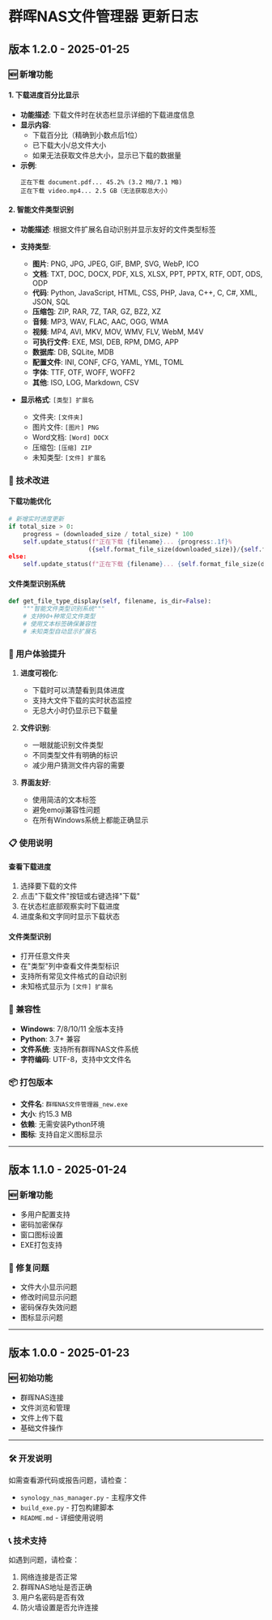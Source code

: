 # 群晖NAS文件管理器 更新日志

## 版本 1.2.0 - 2025-01-25

### 🆕 新增功能

#### 1. 下载进度百分比显示
- **功能描述**: 下载文件时在状态栏显示详细的下载进度信息
- **显示内容**: 
  - 下载百分比（精确到小数点后1位）
  - 已下载大小/总文件大小
  - 如果无法获取文件总大小，显示已下载的数据量
- **示例**: 
  ```
  正在下载 document.pdf... 45.2% (3.2 MB/7.1 MB)
  正在下载 video.mp4... 2.5 GB（无法获取总大小）
  ```

#### 2. 智能文件类型识别
- **功能描述**: 根据文件扩展名自动识别并显示友好的文件类型标签
- **支持类型**: 
  - **图片**: PNG, JPG, JPEG, GIF, BMP, SVG, WebP, ICO
  - **文档**: TXT, DOC, DOCX, PDF, XLS, XLSX, PPT, PPTX, RTF, ODT, ODS, ODP
  - **代码**: Python, JavaScript, HTML, CSS, PHP, Java, C++, C, C#, XML, JSON, SQL
  - **压缩包**: ZIP, RAR, 7Z, TAR, GZ, BZ2, XZ
  - **音频**: MP3, WAV, FLAC, AAC, OGG, WMA
  - **视频**: MP4, AVI, MKV, MOV, WMV, FLV, WebM, M4V
  - **可执行文件**: EXE, MSI, DEB, RPM, DMG, APP
  - **数据库**: DB, SQLite, MDB
  - **配置文件**: INI, CONF, CFG, YAML, YML, TOML
  - **字体**: TTF, OTF, WOFF, WOFF2
  - **其他**: ISO, LOG, Markdown, CSV

- **显示格式**: `[类型] 扩展名`
  - 文件夹: `[文件夹]`
  - 图片文件: `[图片] PNG`
  - Word文档: `[Word] DOCX`
  - 压缩包: `[压缩] ZIP`
  - 未知类型: `[文件] 扩展名`

### 🔧 技术改进

#### 下载功能优化
```python
# 新增实时进度更新
if total_size > 0:
    progress = (downloaded_size / total_size) * 100
    self.update_status(f"正在下载 {filename}... {progress:.1f}% 
                      ({self.format_file_size(downloaded_size)}/{self.format_file_size(total_size)})")
else:
    self.update_status(f"正在下载 {filename}... {self.format_file_size(downloaded_size)}")
```

#### 文件类型识别系统
```python
def get_file_type_display(self, filename, is_dir=False):
    """智能文件类型识别系统"""
    # 支持90+种常见文件类型
    # 使用文本标签确保兼容性
    # 未知类型自动显示扩展名
```

### 🎯 用户体验提升

1. **进度可视化**: 
   - 下载时可以清楚看到具体进度
   - 支持大文件下载的实时状态监控
   - 无总大小时仍显示已下载量

2. **文件识别**: 
   - 一眼就能识别文件类型
   - 不同类型文件有明确的标识
   - 减少用户猜测文件内容的需要

3. **界面友好**: 
   - 使用简洁的文本标签
   - 避免emoji兼容性问题
   - 在所有Windows系统上都能正确显示

### 📋 使用说明

#### 查看下载进度
1. 选择要下载的文件
2. 点击"下载文件"按钮或右键选择"下载"
3. 在状态栏底部观察实时下载进度
4. 进度条和文字同时显示下载状态

#### 文件类型识别
- 打开任意文件夹
- 在"类型"列中查看文件类型标识
- 支持所有常见文件格式的自动识别
- 未知格式显示为 `[文件] 扩展名`

### 🔄 兼容性

- **Windows**: 7/8/10/11 全版本支持
- **Python**: 3.7+ 兼容
- **文件系统**: 支持所有群晖NAS文件系统
- **字符编码**: UTF-8，支持中文文件名

### 📦 打包版本

- **文件名**: `群晖NAS文件管理器_new.exe`
- **大小**: 约15.3 MB
- **依赖**: 无需安装Python环境
- **图标**: 支持自定义图标显示

---

## 版本 1.1.0 - 2025-01-24

### 🆕 新增功能
- 多用户配置支持
- 密码加密保存
- 窗口图标设置
- EXE打包支持

### 🔧 修复问题
- 文件大小显示问题
- 修改时间显示问题
- 密码保存失效问题
- 图标显示问题

---

## 版本 1.0.0 - 2025-01-23

### 🆕 初始功能
- 群晖NAS连接
- 文件浏览和管理
- 文件上传下载
- 基础文件操作

---

### 🛠️ 开发说明

如需查看源代码或报告问题，请检查：
- `synology_nas_manager.py` - 主程序文件
- `build_exe.py` - 打包构建脚本
- `README.md` - 详细使用说明

### 📞 技术支持

如遇到问题，请检查：
1. 网络连接是否正常
2. 群晖NAS地址是否正确
3. 用户名密码是否有效
4. 防火墙设置是否允许连接 